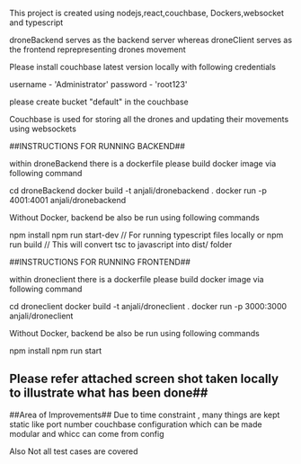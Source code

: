 This project is created using nodejs,react,couchbase, Dockers,websocket and typescript

droneBackend serves as the backend server whereas droneClient serves as the frontend reprepresenting drones movement

Please install couchbase latest version locally with following credentials

username - 'Administrator'
password - 'root123'

please create bucket "default" in the couchbase

Couchbase is used for storing all the drones and updating their movements using websockets

##INSTRUCTIONS FOR RUNNING BACKEND##

within droneBackend there is a dockerfile please build docker image via following command

cd droneBackend
docker build -t anjali/dronebackend .
docker run -p 4001:4001 anjali/dronebackend 

Without Docker, backend be also be run using following commands

npm install
npm run start-dev // For running typescript files locally
or
npm run build // This will convert tsc to javascript into dist/ folder 

##INSTRUCTIONS FOR RUNNING FRONTEND##

within droneclient there is a dockerfile please build docker image via following command

cd droneclient
docker build -t anjali/droneclient .
docker run -p 3000:3000 anjali/droneclient 

Without Docker, backend be also be run using following commands

npm install
npm run start  

## Please refer attached screen shot taken locally to illustrate what has been done##

##Area of Improvements##
Due to time constraint , many things are kept static like port number couchbase configuration which can be made modular and whicc can come from config

Also Not all test cases are covered

